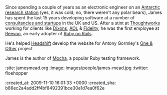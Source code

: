 Since spending a couple of years as an electronic engineer on an [Antarctic research station](http://www.antarctica.ac.uk/about_bas/our_history/stations_and_refuges/faraday.php) (yes, it was cold; no, there weren't any polar bears), James has spent the last 15 years developing software at a number of [consultancies and startups](http://www.linkedin.com/in/jamesmead#experience) in the UK and US. After a stint at [Thoughtworks](http://www.thoughtworks.co.uk) working for clients like [Dixons](http://www.dsgiplc.com/), [AOL](http://www.aol.co.uk/) & [Fidelity](http://www.fidelity.co.uk/), he was the first employee at [Reevoo](http://www.reevoo.com/), an early adopter of [Ruby on Rails](http://rubyonrails.org/).

He's helped [Headshift](http://www.headshift.com/) develop the website for Antony Gormley's [One & Other](http://www.oneandother.co.uk/) project.

James is the author of [Mocha](http://mocha.rubyforge.org/), a popular Ruby testing framework.

:site: jamesmead.org
:image: images/people/james-mead.jpg
:twitter: floehopper

:created_at: 2009-11-10 16:01:33 +0000
:created_sha: b86ec2a4add2ff4bf8492391bce30e1d7ea0f62e
